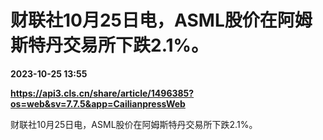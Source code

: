 # 财联社10月25日电，ASML股价在阿姆斯特丹交易所下跌2.1%。

**2023-10-25 13:55**

**https://api3.cls.cn/share/article/1496385?os=web&sv=7.7.5&app=CailianpressWeb**

财联社10月25日电，ASML股价在阿姆斯特丹交易所下跌2.1%。